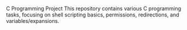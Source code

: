 C Programming Project
This repository contains various C programming tasks, focusing on shell scripting basics, permissions, redirections, and variables/expansions.

